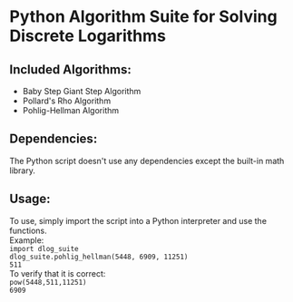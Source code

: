 # Python Algorithm Suite for Solving Discrete Logarithms
## Included Algorithms:
- Baby Step Giant Step Algorithm
- Pollard's Rho Algorithm
- Pohlig-Hellman Algorithm
## Dependencies:
The Python script doesn't use any dependencies except the built-in math library.
## Usage:
To use, simply import the script into a Python interpreter and use the functions.\
Example:\
`import dlog_suite`\
`dlog_suite.pohlig_hellman(5448, 6909, 11251)`\
`511`\
To verify that it is correct:\
`pow(5448,511,11251)`\
`6909`
